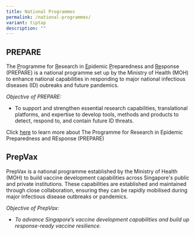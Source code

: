 ```yaml
---
title: National Programmes
permalink: /national-programmes/
variant: tiptap
description: ""
---
```

<h2><strong>PREPARE</strong></h2>
<p>The <u>P</u>rogramme for <u>R</u>esearch in <u>E</u>pidemic <u>P</u>reparedness
and <u>Re</u>sponse (PREPARE) is a national programme set up by the Ministry
of Health (MOH) to enhance national capabilities in responding to major
national infectious diseases (ID) oubreaks and future pandemics.</p>
<p><em>Objective of PREPARE:</em>
</p>
<ul data-tight="true" class="tight">
<li>
<p>To support and strengthen essential research capabilities, translational
platforms, and expertise to develop tools, methods and products to detect,
respond to, and contain future ID threats.</p>
</li>
</ul>
<p>Click <a href="https://www.moh.gov.sg/prepare/home" rel="noopener noreferrer nofollow" target="_blank">here</a> to
learn more about The Programme for Research in Epidemic Preparedness and
REsponse (PREPARE)</p>
<h2><strong>PrepVax</strong></h2>
<p>PrepVax is a national programme established by the Ministry of Health
(MOH) to build vaccine development capabilities across Singapore's public
and private institutions. These capabilities are established and maintained
through close collaboration, ensuring they can be rapidly mobilised during
major infectious disease outbreaks or pandemics.</p>
<p><em>Objective of PrepVax:</em>
</p>
<ul data-tight="true" class="tight">
<li>
<p><em>To advance Singapore’s vaccine development capabilities and build up response-ready vaccine resilience.</em>
</p>
</li>
</ul>
<p></p>